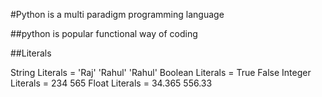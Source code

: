 #Python is a multi paradigm programming language

##python is popular functional way of coding

##Literals

String Literals = 'Raj' 'Rahul' 'Rahul'
Boolean Literals = True False
Integer Literals = 234 565
Float Literals = 34.365 556.33